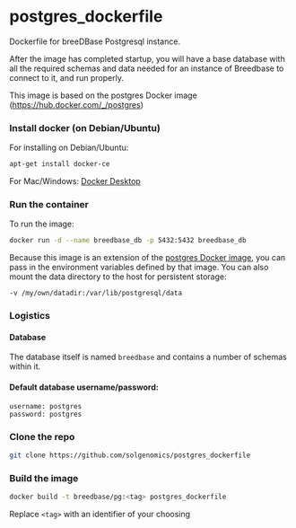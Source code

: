 # postgres_dockerfile
Dockerfile for breeDBase Postgresql instance.  

After the image has completed startup, you will have a base database with all the required schemas and data needed for an instance of Breedbase to connect to it, and run properly.

This image is based on the postgres Docker image (https://hub.docker.com/_/postgres)

### Install docker (on Debian/Ubuntu)
For installing on Debian/Ubuntu:

```bash
apt-get install docker-ce
```

For Mac/Windows: [Docker Desktop](https://www.docker.com/products/docker-desktop)

### Run the container
To run the image:
```bash
docker run -d --name breedbase_db -p 5432:5432 breedbase_db
```

Because this image is an extension of the [postgres Docker image](https://hub.docker.com/_/postgres), you can pass in the environment variables defined by that image.  You can also mount the data directory to the host for persistent storage: 
```
-v /my/own/datadir:/var/lib/postgresql/data
```

### Logistics
#### Database
The database itself is named `breedbase` and contains a number of schemas within it.

#### Default database username/password:
```
username: postgres
password: postgres
```

### Clone the repo
```bash
git clone https://github.com/solgenomics/postgres_dockerfile
```

### Build the image
```bash
docker build -t breedbase/pg:<tag> postgres_dockerfile
```

Replace `<tag>` with an identifier of your choosing
 
